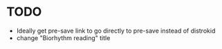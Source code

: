 # TODO
- Ideally get pre-save link to go directly to pre-save instead of distrokid
- change "Biorhythm reading" title